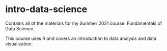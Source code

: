 # intro-data-science
Contains all of the materials for my Summer 2021 course: Fundamentals of Data Science.

This course uses R and covers an introduction to data analysis and data visualization. 
